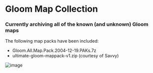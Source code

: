 # Gloom Map Collection

### Currently archiving all of the known (and unknown) Gloom maps

The following map packs have been included:

* Gloom.All.Map.Pack.2004-12-19.PAKs.7z
* ultimate-gloom-mappack-v1.zip  (courtesy of Savvy)



![image](https://user-images.githubusercontent.com/74773831/147741441-54e101fc-0d73-454e-9585-f6d262ecc320.png)
